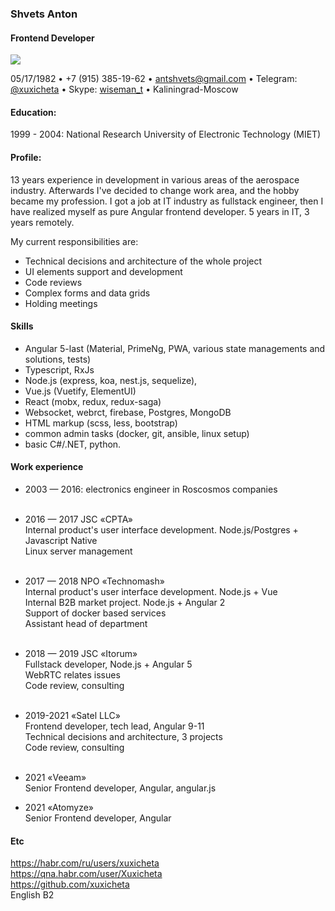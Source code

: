### Shvets Anton
#### Frontend Developer
<img src="https://avatars1.githubusercontent.com/u/35596024?s=400&u=f1b1ce9566e7fb7d7fd8d4d10a05a456b8a3e87c&v=4">

05/17/1982 • +7 (915) 385-19-62 • antshvets@gmail.com • Telegram: <a href="https://t.me/xuxicheta">@xuxicheta</a>
 • Skype: <a href="https://join.skype.com/invite/bzMqHzgpd1k4">wiseman_t</a> • Kaliningrad-Moscow


#### Education:
1999 - 2004: National Research University of Electronic Technology (MIET) 
#### Profile:
13 years experience in development in various areas of the aerospace industry. Afterwards I've decided to change work area, and the hobby became my profession.
I got a job at IT industry as fullstack engineer, then I have realized myself as pure Angular frontend developer.
5 years in IT, 3 years remotely. 

My current responsibilities are:
* Technical decisions and architecture of the whole project
* UI elements support and development
* Code reviews
* Complex forms and data grids
* Holding meetings

#### Skills
* Angular 5-last (Material, PrimeNg, PWA, various state managements and solutions, tests) <br>
* Typescript, RxJs <br>
* Node.js (express, koa, nest.js, sequelize),<br>
* Vue.js (Vuetify, ElementUI)<br>
* React (mobx, redux, redux-saga)
* Websocket, webrct, firebase, Postgres, MongoDB<br>
* HTML markup (scss, less, bootstrap)<br>
* common admin tasks (docker, git, ansible, linux setup)<br>
* basic C#/.NET, python.

#### Work experience
* 2003 — 2016:  electronics engineer in Roscosmos companies<br><br>

* 2016 — 2017  JSC «CPTA» <br>
Internal product's user interface development. Node.js/Postgres + Javascript Native<br>
Linux server management<br><br>

* 2017 — 2018  NPO «Technomash»<br>
Internal product's user interface development. Node.js + Vue<br>
Internal B2B market project. Node.js + Angular 2<br>
Support of docker based services<br>
Assistant head of department<br><br>

* 2018 — 2019  JSC «Itorum»<br>
Fullstack developer, Node.js + Angular 5<br>
WebRTC relates issues<br>
Code review, consulting<br><br>

* 2019-2021   «Satel LLC»<br>
Frontend developer, tech lead, Angular 9-11<br>
Technical decisions and architecture, 3 projects<br>
Code review, consulting<br><br>

* 2021   «Veeam»<br>
Senior Frontend developer, Angular, angular.js<br>

* 2021   «Atomyze»<br>
Senior Frontend developer, Angular<br>

#### Etc
https://habr.com/ru/users/xuxicheta <br>
https://qna.habr.com/user/Xuxicheta <br>
https://github.com/xuxicheta <br>
English B2
